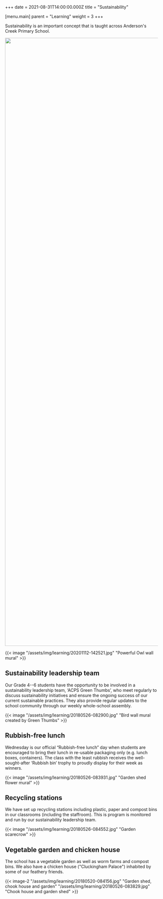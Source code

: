 +++
date = 2021-08-31T14:00:00.000Z
title = "Sustainability"

[menu.main]
parent = "Learning"
weight = 3
+++

Sustainability is an important concept that is taught across Anderson's Creek Primary School.

<img src="/uploads/20201112-142521.jpg" width="3000" height="2000" />

{{< image "/assets/img/learning/20201112-142521.jpg" "Powerful Owl wall mural" >}}

## Sustainability leadership team

Our Grade 4--6 students have the opportunity to be involved in a sustainability leadership team, ‘ACPS Green Thumbs’, who meet regularly to discuss sustainability initiatives and ensure the ongoing success of our current sustainable practices. They also provide regular updates to the school community through our weekly whole-school assembly.

{{< image "/assets/img/learning/20180526-082900.jpg" "Bird wall mural created by Green Thumbs" >}}

## Rubbish-free lunch

Wednesday is our official “Rubbish-free lunch” day when students are encouraged to bring their lunch in re-usable packaging only (e.g. lunch boxes, containers). The class with the least rubbish receives the well-sought-after ‘Rubbish bin’ trophy to proudly display for their week as winners.

{{< image "/assets/img/learning/20180526-083931.jpg" "Garden shed flower mural" >}}

## Recycling stations

We have set up recycling stations including plastic, paper and compost bins in our classrooms (including the staffroom). This is program is monitored and run by our sustainability leadership team.

{{< image "/assets/img/learning/20180526-084552.jpg" "Garden scarecrow" >}}

## Vegetable garden and chicken house

The school has a vegetable garden as well as worm farms and compost bins. We also have a chicken house ("Cluckingham Palace") inhabited by some of our feathery friends.

{{< image-2 "/assets/img/learning/20180520-084156.jpg" "Garden shed, chook house and garden" "/assets/img/learning/20180526-083829.jpg" "Chook house and garden shed" >}}
